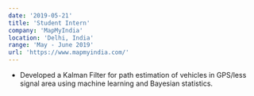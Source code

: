 ```yaml
---
date: '2019-05-21'
title: 'Student Intern'
company: 'MapMyIndia'
location: 'Delhi, India'
range: 'May - June 2019'
url: 'https://www.mapmyindia.com/'
---
```


- Developed a Kalman Filter for path estimation of vehicles in GPS/less signal area using machine learning and Bayesian statistics.	
